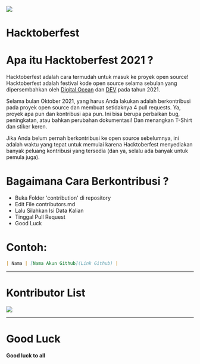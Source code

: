 ![](https://hacktoberfest.digitalocean.com/_nuxt/img/logo-hacktoberfest-full.f42e3b1.svg)
# Hacktoberfest

# Apa itu Hacktoberfest 2021 ? 

Hacktoberfest adalah cara termudah untuk masuk ke proyek open source! Hacktoberfest adalah festival kode open source selama sebulan yang dipersembahkan oleh [Digital Ocean](https://www.digitalocean.com/) dan [DEV](https://www.dev.to/) pada tahun 2021.

Selama bulan Oktober 2021, yang harus Anda lakukan adalah berkontribusi pada proyek open source dan membuat setidaknya 4 pull requests. Ya, proyek apa pun dan kontribusi apa pun. Ini bisa berupa perbaikan bug, peningkatan, atau bahkan perubahan dokumentasi! Dan menangkan T-Shirt dan stiker keren.

Jika Anda belum pernah berkontribusi ke open source sebelumnya, ini adalah waktu yang tepat untuk memulai karena Hacktoberfest menyediakan banyak peluang kontribusi yang tersedia (dan ya, selalu ada banyak untuk pemula juga).


# Bagaimana Cara Berkontribusi ?
- Buka Folder 'contribution' di repository 
- Edit File contributors.md
- Lalu Silahkan Isi Data Kalian
- Tinggal Pull Request
- Good Luck 

# Contoh:
``` markdown
| Nama | [Nama Akun Github](Link Github) |
```

---
# Kontributor List

<a href="https://github.com/hctnm1/Hacktoberfest2021/graphs/contributors">
  <img src="https://contrib.rocks/image?repo=Faiznurullah/Hacktoberfest2021" />
</a>
  
  ---
  
  # Good Luck
  <b>Good luck to all</b>
  
